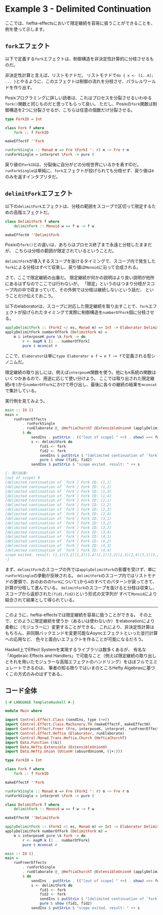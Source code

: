 # Example 3 - Delimited Continuation

ここでは、heftia-effectsにおいて限定継続を容易に扱うことができることを、例を使って示します。

## `fork`エフェクト

以下で定義する`fork`エフェクトは、制御構造を非決定性計算的に分枝させるものだ。

非決定性計算と言えば、リストモナドだ。
リストモナドで`do { x <- [1..4]; ... }`とやるように、このエフェクトは制御の流れを分枝させ、パラレルワールドを作り出す。

Posixプログラミングに詳しい読者は、これはプロセスを分裂させるいわゆる`fork()`関数と同じものだと思ってもらって良い。
ただし、Posixの`fork`関数は制御構造を2つに分裂させるが、こちらは任意の個数だけ分裂させる。

```hs
type ForkID = Int

class Fork f where
    fork :: f ForkID

makeEffectF ''Fork

runForkSingle :: Monad m => Fre (ForkI ': r) m ~> Fre r m
runForkSingle = interpret \Fork -> pure 0
```

戻り値の`ForkID`は、分裂後に自分がどの分枝世界にいるかを表すIDだ。
`runForkSingle`は単純に、`fork`エフェクトが投げられても分枝せず、戻り値は`0`のみを返すインタプリタだ。

## `delimitFork`エフェクト

以下の`delimitFork`エフェクトは、分枝の範囲をスコープで区切って限定するための高階エフェクトだ。

```hs
class DelimitFork f where
    delimitFork :: Monoid w => f w -> f w

makeEffectH ''DelimitFork
```

Posixの`fork()`との違いは、あちらはプロセス終了まで永遠と分枝したままだが、
こちらは分枝の範囲が限定されているということだ。

`delimitFork`が導入するスコープを抜けるタイミングで、スコープ内で発生した`fork`による分枝はすべて収束し、戻り値は`Monoid`に沿って合成される。

さて、ここで限定継続の出番だ。
限定継続が何かの説明はより良い説明が他所にあるはずなのでここでは行わないが、
「限定」というのはつまり分枝がスコープ内の中で収まっていて、その外側では分枝は継続しないという話だ、
ということだけ伝えておこう。

以下のelaboratorは、スコープに対応した限定継続を取り出すことで、`fork`エフェクトが投げられたタイミングで実際に制御構造を`numberOfFork`個に分枝させる。

```hs
applyDelimitFork :: (ForkI <| es, Monad m) => Int -> Elaborator DelimitForkS (Fre es m)
applyDelimitFork numberOfFork (DelimitFork m) =
    m & interposeK pure \k Fork -> do
        r <- mapM k [1 .. numberOfFork]
        pure $ mconcat r
```

ここで、`Elaborator`は単に`type Elaborator e f = e f ~> f`で定義される型シノニムだ。

限定継続の取り出しには、例えば`interposeK`関数を使う。他にも`K`系統の関数はいくつかあるので、用途に応じて使い分けよう。
ここでは取り出された限定継続`k`を`1`から`numberOfFork`にかけて呼び出し、最後に各々の継続の結果を`mconcat`で集計している。

実行例を見てみよう。

```hs
main :: IO ()
main =
    runFreerEffects
        . runForkSingle
        . runElaborate @_ @HeftiaChurchT @ExtensibleUnionH (applyDelimitFork 4 |+: absurdUnionH)
        $ do
            sendIns . putStrLn . (("[out of scope] " ++) . show) =<< fork
            s <- delimitFork do
                fid1 <- fork
                fid2 <- fork
                sendIns $ putStrLn $ "[delimited continuation of `fork`] Fork ID: " ++ show (fid1, fid2)
                pure $ show (fid1, fid2)
            sendIns $ putStrLn $ "scope exited. result: " ++ s

{- 実行結果:
[out of scope] 0
[delimited continuation of `fork`] Fork ID: (1,1)
[delimited continuation of `fork`] Fork ID: (1,2)
[delimited continuation of `fork`] Fork ID: (1,3)
[delimited continuation of `fork`] Fork ID: (1,4)
[delimited continuation of `fork`] Fork ID: (2,1)
[delimited continuation of `fork`] Fork ID: (2,2)
[delimited continuation of `fork`] Fork ID: (2,3)
[delimited continuation of `fork`] Fork ID: (2,4)
[delimited continuation of `fork`] Fork ID: (3,1)
[delimited continuation of `fork`] Fork ID: (3,2)
[delimited continuation of `fork`] Fork ID: (3,3)
[delimited continuation of `fork`] Fork ID: (3,4)
[delimited continuation of `fork`] Fork ID: (4,1)
[delimited continuation of `fork`] Fork ID: (4,2)
[delimited continuation of `fork`] Fork ID: (4,3)
[delimited continuation of `fork`] Fork ID: (4,4)
scope exited. result: (1,1)(1,2)(1,3)(1,4)(2,1)(2,2)(2,3)(2,4)(3,1)(3,2)(3,3)(3,4)(4,1)(4,2)(4,3)(4,4)
-}
```

まず、`delimitFork`のスコープの外では`applyDelimitFork`の影響を受けず、単に`runForkSingle`の挙動が反映される。
`delimitFork`のスコープ内ではリストモナドの要領で、おのおのの`fork`について`1`から`4`のすべてのパターンが戻ってきて、計算が分枝して進んでいる。
`delimitFork`のスコープを抜けると分枝は収束し、スコープから返却された`(fid1,fid2)`という形式の文字列が
すべて`Monoid`により結合されて結果として得られている。

---

このように、heftia-effectsでは限定継続を容易に扱うことができる。
その上で、どのように限定継続を使うか（あるいは使わないか）をelaborationにより柔軟に（モジュラーに）変更することができる。
これにより、非決定性計算はもちろん、非同期バックエンドを変更可能なAsyncエフェクトといった並行計算への応用など、
色々と面白いエフェクトを作ることが可能になるだろう。

Haskell上でEffect Systemを実現するライブラリは数多くあるが、
有名な「Algebraic Effects and Handlers」で可能なこと（例えば限定継続の取り出しとそれを用いたモジュラーな高階エフェクトのハンドリング）をほぼフルでエミュレートできるのは、
筆者の知る限りではいまのところHefty Algebrasに基づくこの方式のみのはずである。

## コード全体

```hs
{-# LANGUAGE TemplateHaskell #-}

module Main where

import Control.Effect.Class (sendIns, type (~>))
import Control.Effect.Class.Machinery.TH (makeEffectF, makeEffectH)
import Control.Effect.Freer (Fre, interposeK, interpret, runFreerEffects, type (<|))
import Control.Effect.Heftia (Elaborator, runElaborate)
import Control.Monad.Trans.Heftia.Church (HeftiaChurchT)
import Data.Function ((&))
import Data.Hefty.Extensible (ExtensibleUnionH)
import Data.Hefty.Union (UnionH (absurdUnionH, (|+:)))

type ForkID = Int

class Fork f where
    fork :: f ForkID

makeEffectF ''Fork

runForkSingle :: Monad m => Fre (ForkI ': r) m ~> Fre r m
runForkSingle = interpret \Fork -> pure 0

class DelimitFork f where
    delimitFork :: Monoid w => f w -> f w

makeEffectH ''DelimitFork

applyDelimitFork :: (ForkI <| es, Monad m) => Int -> Elaborator DelimitForkS (Fre es m)
applyDelimitFork numberOfFork (DelimitFork m) =
    m & interposeK pure \k Fork -> do
        r <- mapM k [1 .. numberOfFork]
        pure $ mconcat r

main :: IO ()
main =
    runFreerEffects
        . runForkSingle
        . runElaborate @_ @HeftiaChurchT @ExtensibleUnionH (applyDelimitFork 4 |+: absurdUnionH)
        $ do
            sendIns . putStrLn . (("[out of scope] " ++) . show) =<< fork
            s <- delimitFork do
                fid1 <- fork
                fid2 <- fork
                sendIns $ putStrLn $ "[delimited continuation of `fork`] Fork ID: " ++ show (fid1, fid2)
                pure $ show (fid1, fid2)
            sendIns $ putStrLn $ "scope exited. result: " ++ s
```
